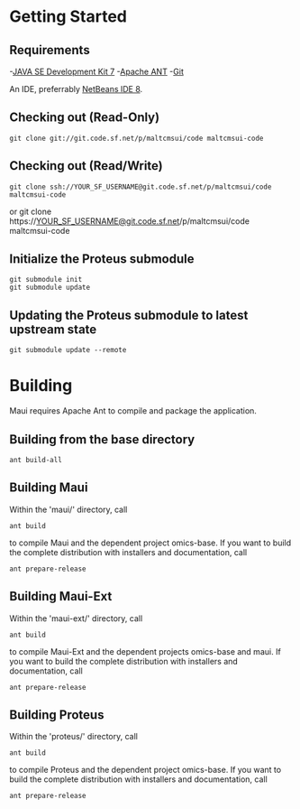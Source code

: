 # Getting Started

## Requirements

-[JAVA SE Development Kit 7](http://www.oracle.com/technetwork/java/javase/downloads/jdk7-downloads-1880260.html)
-[Apache ANT](http://ant.apache.org)
-[Git](http://git-scm.com/)

An IDE, preferrably [NetBeans IDE 8](http://www.netbeans.org).

## Checking out (Read-Only)

    git clone git://git.code.sf.net/p/maltcmsui/code maltcmsui-code

## Checking out (Read/Write)

    git clone ssh://YOUR_SF_USERNAME@git.code.sf.net/p/maltcmsui/code maltcmsui-code
or
    git clone https://YOUR_SF_USERNAME@git.code.sf.net/p/maltcmsui/code maltcmsui-code

## Initialize the Proteus submodule
    
    git submodule init
    git submodule update

## Updating the Proteus submodule to latest upstream state

    git submodule update --remote

# Building
Maui requires Apache Ant to compile and package the application.

## Building from the base directory

    ant build-all

## Building Maui
Within the 'maui/' directory, call

    ant build

to compile Maui and the dependent project omics-base. If you want 
to build the complete distribution with installers and documentation, call

    ant prepare-release

## Building Maui-Ext
Within the 'maui-ext/' directory, call

    ant build

to compile Maui-Ext and the dependent projects omics-base and maui. If you want 
to build the complete distribution with installers and documentation, call

    ant prepare-release

## Building Proteus
Within the 'proteus/' directory, call

    ant build

to compile Proteus and the dependent project omics-base. If you want to build 
the complete distribution with installers and documentation, call

    ant prepare-release

